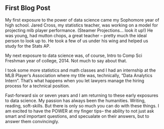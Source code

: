 ## First Blog Post

My first exposure to the power of data science came my Sophomore year of high school. Jared Cross, my statistics teacher, was working on a model for projecting mlb player performance. (Steamer Projections… look it up!) He was young, had mutton chops, a great teacher – pretty much the ideal person to look up to. He took a few of us under his wing and helped us study for the Stats AP.

My next exposure to data science was, of course, Intro to Comp Sci Freshman year of college, 2014. Not much to say about that.

I took some more statistics and math classes and I had an internship at the MLB Player’s Association where my title was, technically, “Data Analytics Intern”. That’s what happens when you let lawyers manage the hiring process for a technical position.

Fast-forward six or seven years and I am returning to these early exposures to data science. My passion has always been the humanities. Writing, reading, soft-skills. But there is only so much you can do with these things. I am excited to have the POWER at my finger tips– the ability to not just ask smart and important questions, and specualate on their answers, but to answer them convincingly.